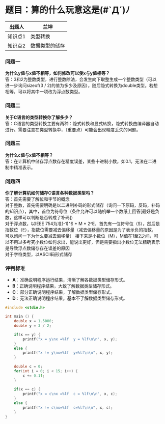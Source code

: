 # 题目：算的什么玩意这是(#`Д´)ﾉ

| 出题人 | 兰坤              |
|--------|----------------------|
| 知识点1   |  类型转换         |
|    知识点2    |  数据类型的储存   |

### 问题一
**为什么y值与x值不相等，如何修改可以使x与y值相等？**  
答：3和2为整数类型，进行整数除法，会发生向下取整生成一个整数类型（可以进一步询问sizeof(3 / 2)的值为多少及原因），随后隐式转换为double类型。若想相等，可以将其中一项改为浮点数类型。

### 问题二
**关于C语言的类型转换你了解多少？**  
答：C语言的类型转换主要有两种：隐式转换和显式转换，隐式转换由编译器自动进行。需要注意在类型转换中，（重要点）可能会出现精度丢失的问题。

### 问题三
**为什么c值与x值不相等？**  
答：在计算机中储存浮点数存在精度误差，某些十进制小数，如0.1，无法在二进制中精准表示。

### 问题四
**你了解计算机如何储存C语言各种数据类型吗？**  
答：首先需要了解位和字节的概念<br>对于整数，首先需要明确是以二进制补码的形式储存（询问一下原码，反码，补码的知识点），其中，首位为符号位（条件允许可以随机举一个数纸上回答[最好是负数，这样可以判断是否转成了补码])<br>
对于浮点数，以IEEE 754为准(-1)^S * M * 2^E，首先有一位符号位（S），然后是指数位（E），指数位需要减去偏移量（减去偏移量的原因是为了表示负的指数，可以询问一下为什么要减去偏移量） 接下来是小数位（M），M值在1至2之间，可以不用过多考究小数位如何求出，能说出更好，但是需要指出小数位无法精确表示是导致浮点数储存存在误差的原因<br>
对于字符类型，以ASCII码形式储存


### 评判标准
- **A**：准确说明程序运行结果，清晰了解各数据类型储存形式。
- **B**：正确说明程序结果，大致了解数据类型储存形式。
- **C**：部分正确说明程序结果，了解数据类型储存形式。
- **D**：无法正确说明程序结果，基本不了解数据类型储存形式。

```c
#include <stdio.h>

int main () {
    double x = 1.5000;
    double y = 3 / 2;

    if(x == y) {
        printf("x = y\nx =%lf  y = %lf\n\n", x, y);
    }
    else {
        printf("x != y\nx=%lf  y=%lf\n\n", x, y);
    }
    
    double c = 0;
    for(int i = 0; i < 15; i++) {
        c += 0.1f;
    }
    
    if(x == c) {
        printf("x = c\nx =%lf  c = %lf\n\n", x, c);
    }
    else {
        printf("x != c\nx=%lf  c=%lf\n\n", x, c);
    }
}
```
